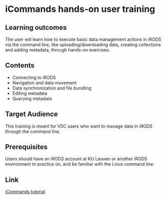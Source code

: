 # iCommands hands-on user training

## Learning outcomes

The user will learn how to execute basic data management actions in iRODS via the command line, like uploading/downloading data, creating collections and adding metadata, through hands-on exercises.

## Contents

* Connecting to iRODS 
* Navigation and data movement 
* Data synchronization and file bundling 
* Editing metadata 
* Querying metadata 

## Target Audience
This training is meant for VSC users who want to manage data in iRODS through the command line. 

## Prerequisites

Users should have an iRODS account at KU Leuven or another iRODS environment to practice on, and be familiar with the Linux command line.

## Link
[iCommands tutorial](https://github.com/jefscheepers/iRODS-User-Training/blob/master/02_iCommands_Handson_User-Training.md)
